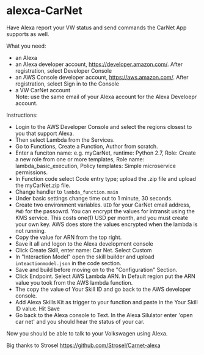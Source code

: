 # alexca-CarNet
Have Alexa report your VW status and send commands the CarNet App supports as well.

What you need: 
* an Alexa 
* an Alexa developer account, https://developer.amazon.com/. After registration, select Developer Console
* an AWS Console developer account, https://aws.amazon.com/. After registration, select Sign in to the Console
* a VW CarNet account<br>
Note: use the same email of your Alexa account for the Alexa Develoepr account.

Instructions:
- Login to the AWS Developer Console and select the regions closest to you that support Alexa.
- Then select Lambda from the Services.
- Go to Functions, Create a Function, Author from scratch.
- Enter a funciton name: e.g. myCarNet, runtime: Python 2.7, Role: Create a new role from one or more templates, Role name: lambda_basic_execution, Policy templates: Simple microservice permissions.
- In Function code select Code entry type; upload the .zip file and upload the myCarNet.zip file.
- Change handler to `lambda_function.main`
- Under basic settings change time out to 1 minute, 30 seconds.
- Create two environment variables. `UID` for your CarNet email address, `PWD` for the passowrd. You can encrypt the values for intransit using the KMS service. This costs one(1) USD per month, and you must create your own key. AWS does store the values encrypted when the lambda is not running.
- Copy the value for ARN from the top right.
- Save it all and logon to the Alexa development console
- Click Create Skill, enter name: Car Net. Select Custom
- In "Interaction Model" open the skill builder and upload `inteactionmodel.json` in the code section.
- Save and build before moving on to the "Configuration" Section.
- Click Endpoint. Select AWS Lambda ARN. In Default region put the ARN value you took from the AWS lambda function.
- The copy the value of Your Skill ID and go back to the AWS developer console.
- Add Alexa Skills Kit as trigger to your function and paste in the Your Skill ID value. Hit Save
- Go back to the Alexa console to Text. In the Alexa Silulator enter 'open car net' and you should hear the status of your car.

Now you should be able to talk to your Volkswagen using Alexa.



Big thanks to Strosel https://github.com/Strosel/Carnet-alexa

